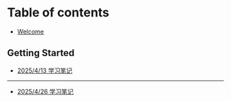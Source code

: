 # Table of contents

* [Welcome](README.md)

## Getting Started

* [2025/4/13 学习笔记](getting-started/quickstart.md)

***

* [2025/4/26 学习笔记](2025426-xue-xi-bi-ji.md)
